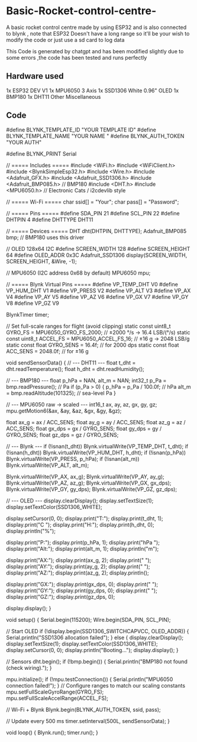 # Basic-Rocket-control-centre-
A basic rocket control centre made by using ESP32 and is also connected to blynk , note that ESP32 Doesn't have a long range so it'll be your wish to modify the code or just use a sd card to log data

This Code is generated by chatgpt and has been modified slightly due to some errors ,the code has been tested and runs perfectly 

## Hardware used
1x ESP32 DEV V1
1x MPU6050 3 Axis 
1x SSD1306 White 0.96" OLED
1x BMP180
1x DHT11
Other Miscellaneous 

## Code
   #define BLYNK_TEMPLATE_ID  "YOUR       TEMPLATE ID"
   #define BLYNK_TEMPLATE_NAME "YOUR      NAME "
   #define BLYNK_AUTH_TOKEN  "YOUR        AUTH"

   #define BLYNK_PRINT Serial

   // ===== Includes =====
   #include <WiFi.h>
   #include <WiFiClient.h>
   #include <BlynkSimpleEsp32.h>
   #include <Wire.h>
   #include <Adafruit_GFX.h>
   #include <Adafruit_SSD1306.h>
   #include <Adafruit_BMP085.h>   //      BMP180
   #include <DHT.h>
   #include <MPU6050.h>          //       Electronic Cats / i2cdevlib style

   // ===== Wi-Fi =====
   char ssid[] = "Your";
   char pass[] = "Password";

   // ===== Pins =====
   #define SDA_PIN 21
   #define SCL_PIN 22
   #define DHTPIN  4
   #define DHTTYPE DHT11

   // ===== Devices =====
   DHT dht(DHTPIN, DHTTYPE);
   Adafruit_BMP085 bmp;  // BMP180        uses this driver

   // OLED 128x64 I2C
   #define SCREEN_WIDTH 128
   #define SCREEN_HEIGHT 64
   #define OLED_ADDR 0x3C
   Adafruit_SSD1306                       display(SCREEN_WIDTH,                  SCREEN_HEIGHT, &Wire, -1);

// MPU6050 (I2C address 0x68 by default)
MPU6050 mpu;

// ===== Blynk Virtual Pins =====
#define VP_TEMP_DHT  V0
#define VP_HUM_DHT   V1
#define VP_PRESS     V2
#define VP_ALT       V3
#define VP_AX        V4
#define VP_AY        V5
#define VP_AZ        V6
#define VP_GX        V7
#define VP_GY        V8
#define VP_GZ        V9

BlynkTimer timer;

// Set full-scale ranges for flight (avoid clipping)
static const uint8_t GYRO_FS   = MPU6050_GYRO_FS_2000;  // ±2000 °/s → 16.4 LSB/(°/s)
static const uint8_t ACCEL_FS  = MPU6050_ACCEL_FS_16;   // ±16 g    → 2048 LSB/g
static const float   GYRO_SENS = 16.4f;                 // for 2000 dps
static const float   ACC_SENS  = 2048.0f;               // for ±16 g

void sendSensorData() {
  // --- DHT11 ---
  float t_dht = dht.readTemperature();
  float h_dht = dht.readHumidity();

  // --- BMP180 ---
  float p_hPa = NAN, alt_m = NAN;
  int32_t p_Pa = bmp.readPressure();           // Pa
  if (p_Pa > 0) {
    p_hPa = p_Pa / 100.0f;                     // hPa
    alt_m = bmp.readAltitude(101325);          // sea-level Pa
  }

  // --- MPU6050 raw -> scaled ---
  int16_t ax, ay, az, gx, gy, gz;
  mpu.getMotion6(&ax, &ay, &az, &gx, &gy, &gz);

  float ax_g = ax / ACC_SENS;
  float ay_g = ay / ACC_SENS;
  float az_g = az / ACC_SENS;
  float gx_dps = gx / GYRO_SENS;
  float gy_dps = gy / GYRO_SENS;
  float gz_dps = gz / GYRO_SENS;

  // --- Blynk ---
  if (!isnan(t_dht)) Blynk.virtualWrite(VP_TEMP_DHT, t_dht);
  if (!isnan(h_dht)) Blynk.virtualWrite(VP_HUM_DHT,  h_dht);
  if (!isnan(p_hPa)) Blynk.virtualWrite(VP_PRESS,    p_hPa);
  if (!isnan(alt_m)) Blynk.virtualWrite(VP_ALT,      alt_m);

  Blynk.virtualWrite(VP_AX, ax_g);
  Blynk.virtualWrite(VP_AY, ay_g);
  Blynk.virtualWrite(VP_AZ, az_g);
  Blynk.virtualWrite(VP_GX, gx_dps);
  Blynk.virtualWrite(VP_GY, gy_dps);
  Blynk.virtualWrite(VP_GZ, gz_dps);

  // --- OLED ---
  display.clearDisplay();
  display.setTextSize(1);
  display.setTextColor(SSD1306_WHITE);

  display.setCursor(0, 0);
  display.print("T:"); display.print(t_dht, 1); display.print("C  ");
  display.print("H:"); display.print(h_dht, 0); display.println("%");

  display.print("P:"); display.print(p_hPa, 1); display.print("hPa  ");
  display.print("Alt:"); display.print(alt_m, 1); display.println("m");

  display.print("AX:"); display.print(ax_g, 2); display.print(" ");
  display.print("AY:"); display.print(ay_g, 2); display.print(" ");
  display.print("AZ:"); display.print(az_g, 2); display.println();

  display.print("GX:"); display.print(gx_dps, 0); display.print(" ");
  display.print("GY:"); display.print(gy_dps, 0); display.print(" ");
  display.print("GZ:"); display.print(gz_dps, 0);

  display.display();
}

void setup() {
  Serial.begin(115200);
  Wire.begin(SDA_PIN, SCL_PIN);

  // Start OLED
  if (!display.begin(SSD1306_SWITCHCAPVCC, OLED_ADDR)) {
    Serial.println("SSD1306 allocation failed");
  } else {
    display.clearDisplay();
    display.setTextSize(1);
    display.setTextColor(SSD1306_WHITE);
    display.setCursor(0, 0);
    display.println("Booting...");
    display.display();
  }

  // Sensors
  dht.begin();
  if (!bmp.begin()) {
    Serial.println("BMP180 not found (check wiring).");
  }

  mpu.initialize();
  if (!mpu.testConnection()) {
    Serial.println("MPU6050 connection failed!");
  }
  // Configure ranges to match our scaling constants
  mpu.setFullScaleGyroRange(GYRO_FS);
  mpu.setFullScaleAccelRange(ACCEL_FS);

  // Wi-Fi + Blynk
  Blynk.begin(BLYNK_AUTH_TOKEN, ssid, pass);

  // Update every 500 ms
  timer.setInterval(500L, sendSensorData);
}

void loop() {
  Blynk.run();
  timer.run();
}

